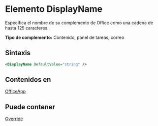# <a name="displayname-element"></a>Elemento DisplayName

Especifica el nombre de su complemento de Office como una cadena de hasta 125 caracteres.

**Tipo de complemento:** Contenido, panel de tareas, correo

## <a name="syntax"></a>Sintaxis

```XML
<DisplayName DefaultValue="string" />
```

## <a name="contained-in"></a>Contenidos en

[OfficeApp](officeapp.md)


## <a name="can-contain"></a>Puede contener

[Override](override.md)

